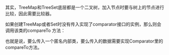 其实，TreeMap和TreeSet底层都是一个二叉树，加入节点时要与树上的节点进行比较，因此需要比较器。

如果创建TreeMap或者Set时没有传入实现了comparator接口的实例，那么则会调用该类的compareTo 方法：

也就是说，要么传入一个匿名内部类，要么传入的数据需要实现Comparator里的compareTo方法。
